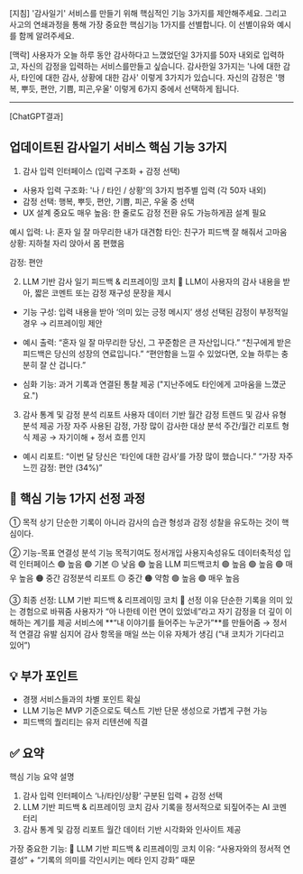 [지침]
'감사일기' 서비스를 만들기 위해 핵심적인 기능 3가지를 제안해주세요. 그리고 사고의 연쇄과정을 통해 가장 중요한 핵심기능 1가지를 선별합니다. 이 선별이유와 예시를 함께 알려주세요.

[맥락]
사용자가 오늘 하루 동안 감사하다고 느꼈었던일 3가지를 50자 내외로 입력하고, 자신의 감정을 입력하는 서비스를만들고 싶습니다. 감사한일 3가지는 '나에 대한 감사, 타인에 대한 감사, 상황에 대한 감사' 이렇게 3가지가 있습니다. 자신의 감정은 '행복, 뿌듯, 편안, 기쁨, 피곤,우울' 이렇게 6가지 중에서 선택하게 됩니다.


---
[ChatGPT결과]
## 업데이트된 감사일기 서비스 핵심 기능 3가지

1. 감사 입력 인터페이스 (입력 구조화 + 감정 선택)
- 사용자 입력 구조화: '나 / 타인 / 상황'의 3가지 범주별 입력 (각 50자 내외)
- 감정 선택: 행복, 뿌듯, 편안, 기쁨, 피곤, 우울 중 선택
- UX 설계 중요도 매우 높음: 한 줄로도 감정 전환 유도 가능하게끔 설계 필요

예시 입력:
나: 혼자 일 잘 마무리한 내가 대견함
타인: 친구가 피드백 잘 해줘서 고마움
상황: 지하철 자리 앉아서 몸 편했음

감정: 편안

2. LLM 기반 감사 일기 피드백 & 리프레이밍 코치 🧠
LLM이 사용자의 감사 내용을 받아, 짧은 코멘트 또는 감정 재구성 문장을 제시
- 기능 구성:
입력 내용을 받아 ‘의미 있는 긍정 메시지’ 생성
선택된 감정이 부정적일 경우 → 리프레이밍 제안

- 예시 출력:
“혼자 일 잘 마무리한 당신, 그 꾸준함은 큰 자산입니다.”
“친구에게 받은 피드백은 당신의 성장의 연료입니다.”
“편안함을 느낄 수 있었다면, 오늘 하루는 충분히 잘 산 겁니다.”

- 심화 기능:
과거 기록과 연결된 통찰 제공 ("지난주에도 타인에게 고마움을 느꼈군요.")

3. 감사 통계 및 감정 분석 리포트
사용자 데이터 기반 월간 감정 트렌드 및 감사 유형 분석 제공
가장 자주 사용된 감정, 가장 많이 감사한 대상 분석
주간/월간 리포트 형식 제공 → 자기이해 + 정서 흐름 인지

- 예시 리포트:
“이번 달 당신은 ‘타인에 대한 감사’를 가장 많이 했습니다.”
“가장 자주 느낀 감정: 편안 (34%)”

## 🎯 핵심 기능 1가지 선정 과정
① 목적 상기
단순한 기록이 아니라 감사의 습관 형성과 감정 성찰을 유도하는 것이 핵심이다.

② 기능-목표 연결성 분석
기능	        목적기여도  정서개입	사용지속성유도	데이터축적성
입력 인터페이스	🟢 높음      🟢 기본	 🟡 낮음	🟢 높음
LLM 피드백코치 🟢 높음      🟢 높음     🟢 매우 높음	🟠 중간
감정분석 리포트	🟡 중간      🟠 약함	 🟢 높음	🟢 매우 높음

③ 최종 선정: LLM 기반 피드백 & 리프레이밍 코치
🎯 선정 이유
단순한 기록을 의미 있는 경험으로 바꿔줌
사용자가 “아 나한테 이런 면이 있었네”라고 자기 감정을 더 깊이 이해하는 계기를 제공
서비스에 **“내 이야기를 들어주는 누군가”**를 만들어줌 → 정서적 연결감 유발
심지어 감사 항목을 매일 쓰는 이유 자체가 생김 (“내 코치가 기다리고 있어”)

## 💡 부가 포인트
- 경쟁 서비스들과의 차별 포인트 확실
- LLM 기능은 MVP 기준으로도 텍스트 기반 단문 생성으로 가볍게 구현 가능
- 피드백의 퀄리티는 유저 리텐션에 직결

## ✅ 요약
핵심 기능	요약 설명
1. 감사 입력 인터페이스	‘나/타인/상황’ 구분된 입력 + 감정 선택
2. LLM 기반 피드백 & 리프레이밍 코치	감사 기록을 정서적으로 되짚어주는 AI 코멘터리
3. 감사 통계 및 감정 리포트	월간 데이터 기반 시각화와 인사이트 제공

가장 중요한 기능: 🧠 LLM 기반 피드백 & 리프레이밍 코치
이유: “사용자와의 정서적 연결성” + “기록의 의미를 각인시키는 메타 인지 강화” 때문